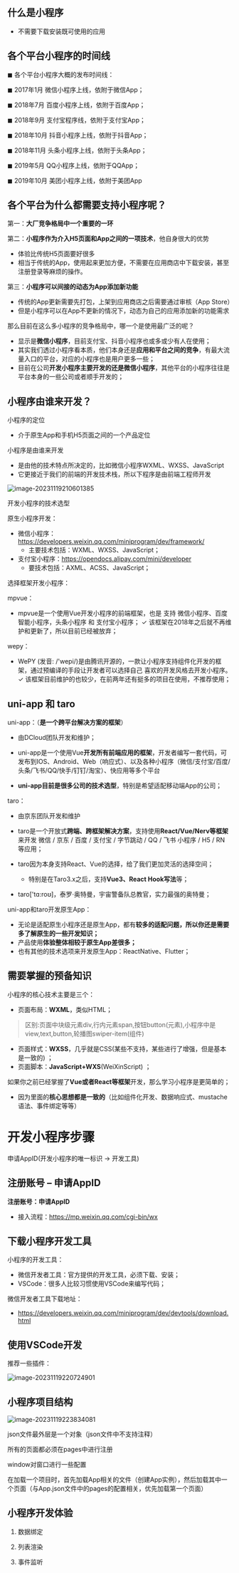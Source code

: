 ## 什么是小程序

+ 不需要下载安装既可使用的应用



## 各个平台小程序的时间线

◼ 各个平台小程序大概的发布时间线： 

◼ 2017年1月 微信小程序上线，依附于微信App； 

◼ 2018年7月 百度小程序上线，依附于百度App； 

◼ 2018年9月 支付宝程序线，依附于支付宝App； 

◼ 2018年10月 抖音小程序上线，依附于抖音App； 

◼ 2018年11月 头条小程序上线，依附于头条App； 

◼ 2019年5月 QQ小程序上线，依附于QQApp； 

◼ 2019年10月 美团小程序上线，依附于美团App



## 各个平台为什么都需要支持小程序呢？

第一：**大厂竞争格局中一个重要的一环**

第二：**小程序作为介入H5页面和App之间的一项技术**，他自身很大的优势

+ 体验比传统H5页面要好很多
+ 相当于传统的App，使用起来更加方便，不需要在应用商店中下载安装，甚至注册登录等麻烦的操作。

第三：**小程序可以间接的动态为App添加新功能**

+ 传统的App更新需要先打包，上架到应用商店之后需要通过审核（App Store）
+ 但是小程序可以在App不更新的情况下，动态为自己的应用添加新的功能需求

那么目前在这么多小程序的竞争格局中，哪一个是使用最广泛的呢？

+ 显示是**微信小程序**，目前支付宝、抖音小程序也或多或少有人在使用； 
+ 其实我们透过小程序看本质，他们本身还是**应用和平台之间的竞争**，有最大流量入口的平台，对应的小程序也是用户更多一些；
+ 目前在公司**开发小程序主要开发的还是微信小程序**，其他平台的小程序往往是平台本身的一些公司或者顺手开发的；



## 小程序由谁来开发？

小程序的定位

+ 介于原生App和手机H5页面之间的一个产品定位

小程序是由谁来开发

+ 是由他的技术特点所决定的，比如微信小程序WXML、WXSS、JavaScript
+ 它更接近于我们的前端的开发技术栈，所以下程序是由前端工程师开发

![image-20231119210601385](https://raw.githubusercontent.com/bigshcool/myPic/main/image-20231119210601385.png)



开发小程序的技术选型

原生小程序开发： 

+ 微信小程序：https://developers.weixin.qq.com/miniprogram/dev/framework/ 
  + 主要技术包括：WXML、WXSS、JavaScript； 
+ 支付宝小程序：https://opendocs.alipay.com/mini/developer 
  + 要技术包括：AXML、ACSS、JavaScript；

选择框架开发小程序： 

mpvue： 

+ mpvue是一个使用Vue开发小程序的前端框架，也是 支持 微信小程序、百度智能小程序，头条小程序 和 支付宝小程序； ✓ 该框架在2018年之后就不再维护和更新了，所以目前已经被放弃；

wepy：

+ WePY (发音: /'wepi/)是由腾讯开源的，一款让小程序支持组件化开发的框架，通过预编译的手段让开发者可以选择自己 喜欢的开发风格去开发小程序。 ✓ 该框架目前维护的也较少，在前两年还有挺多的项目在使用，不推荐使用；



## uni-app 和 taro

uni-app：（**是一个跨平台解决方案的框架**）

+  由DCloud团队开发和维护；
+ uni-app是一个使用Vue**开发所有前端应用的框架**，开发者编写一套代码，可发布到IOS、Android、Web（响应式）、以及各种小程序（微信/支付宝/百度/头条/飞书/QQ/快手/钉钉/淘宝）、快应用等多个平台

+ **uni-app目前是很多公司的技术选型**，特别是希望适配移动端App的公司；

taro：

+ 由京东团队开发和维护
+ taro是一个开放式**跨端、跨框架解决方案**，支持使用**React/Vue/Nerv等框架**来开发 微信 / 京东 / 百度 / 支付宝 / 字节跳动 / QQ / 飞书 小程序 / H5 / RN 等应用；

+ taro因为本身支持React、Vue的选择，给了我们更加灵活的选择空间； 
  + 特别是在Taro3.x之后，支持**Vue3、React Hook写法**等； 
+ taro['tɑ:roʊ]，泰罗·奥特曼，宇宙警备队总教官，实力最强的奥特曼；

uni-app和taro开发原生App：

+ 无论是适配原生小程序还是原生App，都有**较多的适配问题，所以你还是需要多了解原生的一些开发知识；** 
+ 产品使用**体验整体相较于原生App差很多；** 
+ 也有其他的技术选项来开发原生App：ReactNative、Flutter；



## 需要掌握的预备知识

小程序的核心技术主要是三个： 

+  页面布局：**WXML**，类似HTML； 

> 区别:页面中块级元素div,行内元素span,按钮button(元素),小程序中是view,text,button,轮播图swiper-item(组件)

+ 页面样式：**WXSS**，几乎就是CSS(某些不支持，某些进行了增强，但是基本是一致的) ； 
+ 页面脚本：**JavaScript+WXS**(WeiXinScript) ；

如果你之前已经掌握了**Vue或者React等框架**开发，那么学习小程序是更简单的； 

+ 因为里面的**核心思想都是一致的**（比如组件化开发、数据响应式、mustache语法、事件绑定等等）



# 开发小程序步骤

申请AppID(开发小程序的唯一标识 -> 开发工具)

## 注册账号 – 申请AppID

**注册账号：申请AppID**

+ 接入流程：https://mp.weixin.qq.com/cgi-bin/wx





## 下载小程序开发工具

小程序的开发工具： 

+ 微信开发者工具：官方提供的开发工具，必须下载、安装； 
+ VSCode：很多人比较习惯使用VSCode来编写代码； 

微信开发者工具下载地址： 

+ https://developers.weixin.qq.com/miniprogram/dev/devtools/download.html



## 使用VSCode开发

推荐一些插件：

![image-20231119220724901](https://raw.githubusercontent.com/bigshcool/myPic/main/image-20231119220724901.png)



## 小程序项目结构

![image-20231119223834081](https://raw.githubusercontent.com/bigshcool/myPic/main/image-20231119223834081.png)

json文件最外层是一个对象（json文件中不支持注释）

所有的页面都必须在pages中进行注册

window对窗口进行一些配置



在加载一个项目时，首先加载App相关的文件（创建App实例），然后加载其中一个页面（与App.json文件中的pages的配置相关，优先加载第一个页面）

## 小程序开发体验

1. 数据绑定 

2. 列表渲染 
3. 事件监听